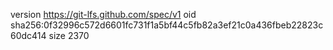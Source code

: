 version https://git-lfs.github.com/spec/v1
oid sha256:0f32996c572d6601fc731f1a5bf44c5fb82a3ef21c0a436fbeb22823c60dc414
size 2370

